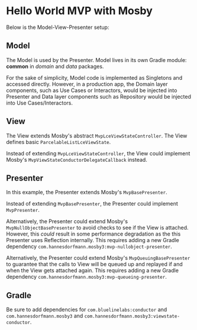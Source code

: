 # Hello World MVP with Mosby

Below is the Model-View-Presenter setup:

## Model

The Model is used by the Presenter. Model lives in its own Gradle module: **common** in *domain* and *data* packages. 

For the sake of simplicity, Model code is implemented as Singletons and accessed directly. However, in a production app, the Domain layer components, such as Use Cases or Interactors, would be injected into Presenter and Data layer components such as Repository would be injected into Use Cases/Interactors. 

## View

The View extends Mosby's abstract `MvpLceViewStateController`. The View defines basic `ParcelableListLceViewState`. 

Instead of extending `MvpLceViewStateController`, the View could implement Mosby's `MvpViewStateConductorDelegateCallback` instead. 
 
## Presenter

In this example, the Presenter extends Mosby's `MvpBasePresenter`.

Instead of extending `MvpBasePresenter`, the Presenter could implement `MvpPresenter`.

Alternatively, the Presenter could extend Mosby's `MvpNullObjectBasePresenter` to avoid checks to see if the View is attached. However, this *could* result in some performance degradation as the this Presenter uses Reflection internally. This requires adding a new Gradle dependency `com.hannesdorfmann.mosby3:mvp-nullobject-presenter`.

Alternatively, the Presenter could extend Mosby's `MvpQueuingBasePresenter` to guarantee that the calls to View will be queued up and replayed if and when the View gets attached again. This requires adding a new Gradle dependency `com.hannesdorfmann.mosby3:mvp-queueing-presenter`.

## Gradle

Be sure to add dependencies for `com.bluelinelabs:conductor` and `com.hannesdorfmann.mosby3` and `com.hannesdorfmann.mosby3:viewstate-conductor`.
